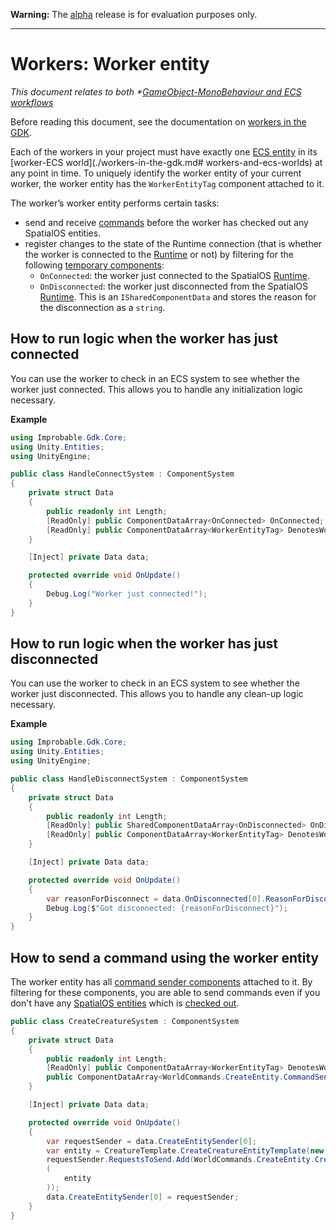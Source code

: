 
**Warning:** The [alpha](https://docs.improbable.io/reference/latest/shared/release-policy#maturity-stages) release is for evaluation purposes only.

-----
[//]: # (Doc of docs reference 15.2a)

# Workers: Worker entity
_This document relates to both *[GameObject-MonoBehaviour and  ECS workflows](../intro-workflows-spos-entities.md)_


Before reading this document, see the documentation on [workers in the GDK](./workers-in-the-gdk.md).

Each of the workers in your project must have exactly one [ECS entity](../glossary.md#unity-ecs-entity) in its [worker-ECS world](./workers-in-the-gdk.md# workers-and-ecs-worlds) at any point in time. To uniquely identify the worker entity of your current worker, the worker entity has the `WorkerEntityTag` component attached to it.

The worker’s worker entity performs certain tasks:


  * send and receive [commands](../glossary.md#commands) before the worker has checked out any SpatialOS entities.
  * register changes to the state of the Runtime connection (that is whether the worker is connected to the [Runtime](../glossary.md#spatialos-runtime) or not) by filtering for the following [temporary components](temporary-components.md):
 	* `OnConnected`: the worker just connected to the SpatialOS [Runtime](../glossary.md#spatialos-runtime).
 	* `OnDisconnected`: the worker just disconnected from the SpatialOS [Runtime](../glossary.md#spatialos-runtime). This is an `ISharedComponentData` and stores the reason for the disconnection as a `string`.




## How to run logic when the worker has just connected

You can use the worker to check in an ECS system to see whether the worker just
connected. This allows you to handle any initialization logic necessary.

**Example**<br/>
```csharp
using Improbable.Gdk.Core;
using Unity.Entities;
using UnityEngine;

public class HandleConnectSystem : ComponentSystem
{
	private struct Data
	{
    	public readonly int Length;
    	[ReadOnly] public ComponentDataArray<OnConnected> OnConnected;
    	[ReadOnly] public ComponentDataArray<WorkerEntityTag> DenotesWorkerEntity;
	}

	[Inject] private Data data;

	protected override void OnUpdate()
	{
    	Debug.Log("Worker just connected!");
	}
}
```

## How to run logic when the worker has just disconnected
You can use the worker to check in an ECS system to see whether the worker just disconnected. This allows you to handle any clean-up logic necessary.

**Example**<br/>
```csharp
using Improbable.Gdk.Core;
using Unity.Entities;
using UnityEngine;

public class HandleDisconnectSystem : ComponentSystem
{
	private struct Data
	{
    	public readonly int Length;
    	[ReadOnly] public SharedComponentDataArray<OnDisconnected> OnDisconnected;
    	[ReadOnly] public ComponentDataArray<WorkerEntityTag> DenotesWorkerEntity;
	}

	[Inject] private Data data;

	protected override void OnUpdate()
	{
    	var reasonForDisconnect = data.OnDisconnected[0].ReasonForDisconnect;
    	Debug.Log($"Got disconnected: {reasonForDisconnect}");
	}
}
```

## How to send a command using the worker entity
The worker entity has all [command sender components](../ecs/commands.md) attached to it.
By filtering for these components, you are able to send commands even if you don't have any [SpatialOS entities](../glossary.md#spatialos-entity) which is [checked out](../glossary.md#checking-out).

```csharp
public class CreateCreatureSystem : ComponentSystem
{
	private struct Data
	{
    	public readonly int Length;
    	[ReadOnly] public ComponentDataArray<WorkerEntityTag> DenotesWorkerEntity;
    	public ComponentDataArray<WorldCommands.CreateEntity.CommandSender> CreateEntitySender;
	}

	[Inject] private Data data;

	protected override void OnUpdate()
	{
    	var requestSender = data.CreateEntitySender[0];
    	var entity = CreatureTemplate.CreateCreatureEntityTemplate(new Coordinates(0, 0, 0));
    	requestSender.RequestsToSend.Add(WorldCommands.CreateEntity.CreateRequest
    	(
        	entity
    	));
    	data.CreateEntitySender[0] = requestSender;
	}
}
```


